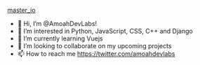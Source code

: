 [master_io](https://user-images.githubusercontent.com/67640747/132719043-398a90f6-5755-406a-981c-615596e1251b.jpg)
- 👋 Hi, I’m @AmoahDevLabs!
- 👀 I’m interested in Python, JavaScript, CSS, C++ and Django
- 🌱 I’m currently learning Vuejs
- 💞️ I’m looking to collaborate on my upcoming projects
- 📫 How to reach me https://twitter.com/amoahdevlabs

<!---
AmoahDevLabs/AmoahDevLabs is a ✨ special ✨ repository because its `README.md` (this file) appears on your GitHub profile.
You can click the Preview link to take a look at your changes.
--->
